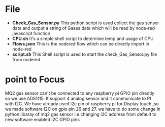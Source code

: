 # File 

- **Check_Gas_Sensor.py**   This python script is used collect the gas sensor data and output a string of Gases data which will be read by node-red javascript function
- **CPU.sh** It's a simple shell script to determine temp and usage of CPU
- **Flows.json** This is the nodered flow which can be directly import in node-red 
- **script.sh** This Shell script is used to start the check_Gas_Sensor.py file from nodered

# point to Focus

MQ2 gas sensor can't be connected to any raspberry pi GPIO pin directly so we use ADS1115. It support 4 analog sensor and it communicate to PI with I2C.
We have already used I2c pin of raspberry pi for Display touch ,so we made software I2C on gpio pin 26 and 27. 
we have to do some change in python libaray of mq2 gas sensor i.e changing I2C address from default to new software enabled I2C GPIO pins
